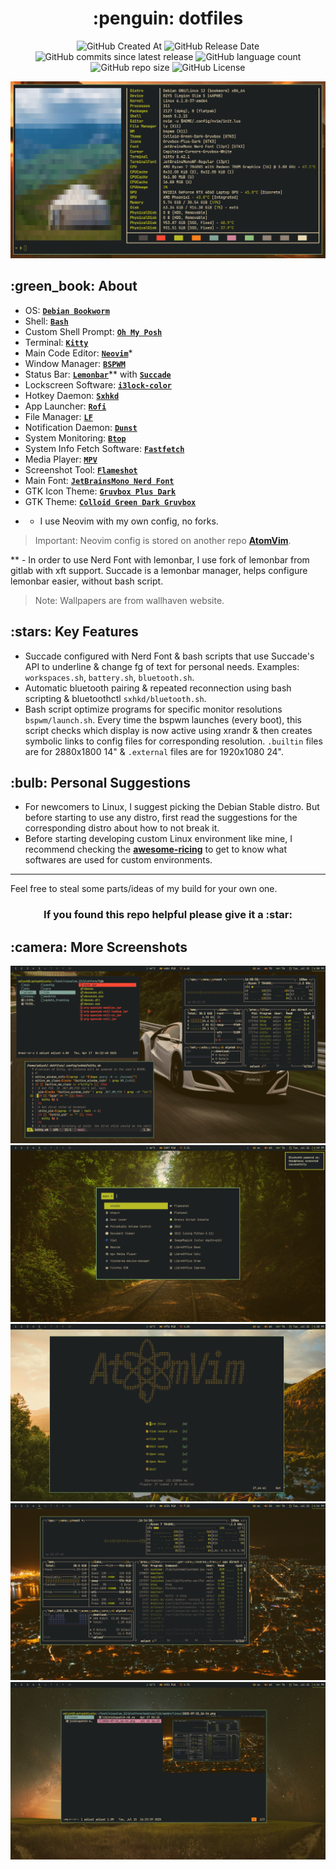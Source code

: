 <h1 align="center">:penguin: dotfiles</h1>

<p align="center">

<img alt="GitHub Created At" src="https://img.shields.io/github/created-at/bearbaka/dotfiles?style=for-the-badge">
<img alt="GitHub Release Date" src="https://img.shields.io/github/release-date/bearbaka/dotfiles?display_date=published_at&style=for-the-badge">
<img alt="GitHub commits since latest release" src="https://img.shields.io/github/commits-since/bearbaka/dotfiles/latest?sort=date&style=for-the-badge">
<img alt="GitHub language count" src="https://img.shields.io/github/languages/count/bearbaka/dotfiles?style=for-the-badge">
<img alt="GitHub repo size" src="https://img.shields.io/github/repo-size/bearbaka/dotfiles?style=for-the-badge">
<img alt="GitHub License" src="https://img.shields.io/github/license/bearbaka/dotfiles?style=for-the-badge">




</p>

![System Info](.github/Screenshots/Screenshot_1.png)

<h2>:green_book: About</h2>

- OS: [**`Debian Bookworm`**](https://www.debian.org/releases/bookworm/)
- Shell: [**`Bash`**](https://www.gnu.org/software/bash/)
- Custom Shell Prompt: [**`Oh My Posh`**](https://ohmyposh.dev/)
- Terminal: [**`Kitty`**](https://sw.kovidgoyal.net/kitty/)
- Main Code Editor: [**`Neovim`**](https://neovim.io/)\*
- Window Manager: [**`BSPWM`**](https://github.com/baskerville/bspwm)
- Status Bar: [**`Lemonbar`**](https://gitlab.com/protesilaos/lemonbar-xft)** with [**`Succade`**](https://github.com/domsson/succade)
- Lockscreen Software: [**`i3lock-color`**](https://github.com/Raymo111/i3lock-color)
- Hotkey Daemon: [**`Sxhkd`**](https://github.com/baskerville/sxhkd)
- App Launcher: [**`Rofi`**](https://github.com/davatorium/rofi)
- File Manager: [**`LF`**](https://github.com/gokcehan/lf)
- Notification Daemon: [**`Dunst`**](https://github.com/dunst-project/dunst)
- System Monitoring: [**`Btop`**](https://github.com/aristocratos/btop)
- System Info Fetch Software: [**`Fastfetch`**](https://github.com/fastfetch-cli/fastfetch)
- Media Player: [**`MPV`**](https://mpv.io/)
- Screenshot Tool: [**`Flameshot`**](https://flameshot.org/)
- Main Font: [**`JetBrainsMono Nerd Font`**](https://github.com/ryanoasis/nerd-fonts)
- GTK Icon Theme: [**`Gruvbox Plus Dark`**](https://github.com/SylEleuth/gruvbox-plus-icon-pack)
- GTK Theme: [**`Colloid Green Dark Gruvbox`**](https://github.com/vinceliuice/Colloid-gtk-theme)
<p>

* - I use Neovim with my own config, no forks.<br>

> Important:
> Neovim config is stored on another repo [**AtomVim**](https://github.com/bearbaka/AtomVim).

\*\* - In order to use Nerd Font with lemonbar, I use fork of lemonbar from gitlab with xft support. Succade is a lemonbar manager, helps configure lemonbar easier, without bash script.

> Note:
> Wallpapers are from wallhaven website.

</p>

<h2>:stars: Key Features</h2>

- Succade configured with Nerd Font & bash scripts that use Succade's API to underline & change fg of text for personal needs. Examples: `workspaces.sh`, `battery.sh`, `bluetooth.sh`.
- Automatic bluetooth pairing & repeated reconnection using bash scripting & bluetoothctl `sxhkd/bluetooth.sh`.
- Bash script optimize programs for specific monitor resolutions `bspwm/launch.sh`. Every time the bspwm launches (every boot), this script checks which display is now active using xrandr & then creates symbolic links to config files for corresponding resolution. `.builtin` files are for 2880x1800 14" & `.external` files are for 1920x1080 24".

<h2>:bulb: Personal Suggestions</h2>

- For newcomers to Linux, I suggest picking the Debian Stable distro. But before starting to use any distro, first read the suggestions for the corresponding distro about how to not break it.
- Before starting developing custom Linux environment like mine, I recommend checking the [**awesome-ricing**](https://github.com/fosslife/awesome-ricing) to get to know what softwares are used for custom environments.

---

<p>
Feel free to steal some parts/ideas of my build for your own one.
</p>
<h3 align=center>If you found this repo helpful please give it a :star:</h3>

<h2>:camera: More Screenshots</h2>

![Screenshot 1](.github/Screenshots/Screenshot_2.png)
![Screenshot 2](.github/Screenshots/Screenshot_3.png)
![Screenshot 3](.github/Screenshots/Screenshot_4.png)
![Screenshot 4](.github/Screenshots/Screenshot_5.png)
![Screenshot 5](.github/Screenshots/Screenshot_6.png)
